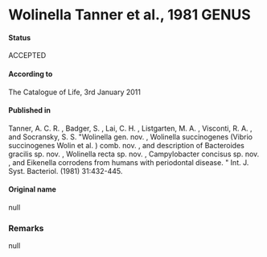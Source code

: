 Wolinella Tanner et al., 1981 GENUS
=======

#### Status
ACCEPTED

#### According to
The Catalogue of Life, 3rd January 2011

#### Published in
Tanner, A. C. R. , Badger, S. , Lai, C. H. , Listgarten, M. A. , Visconti, R. A. , and Socransky, S. S. "Wolinella gen. nov. , Wolinella succinogenes (Vibrio succinogenes Wolin et al. ) comb. nov. , and description of Bacteroides gracilis sp. nov. , Wolinella recta sp. nov. , Campylobacter concisus sp. nov. , and Eikenella corrodens from humans with periodontal disease. " Int. J. Syst. Bacteriol. (1981) 31:432-445.

#### Original name
null

### Remarks
null